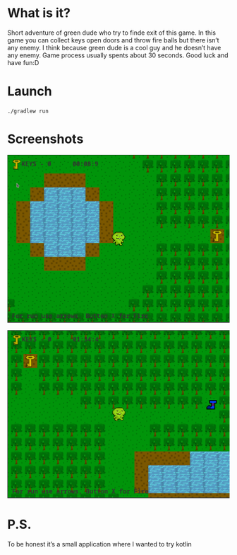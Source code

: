 # What is it?

Short adventure of green dude who try to finde exit of this game.
In this game you can collect keys open doors and throw fire balls but there isn&rsquo;t any enemy. I think because green dude is a cool guy and he doesn&rsquo;t have any enemy.
Game process usually spents about 30 seconds. Good luck and have fun:D


<a id="orgc0d2d1e"></a>

# Launch

    ./gradlew run


<a id="org0e8d707"></a>

# Screenshots

![img](./game/game-screen2.png)

![img](./game/game-screen.png)


<a id="orge9fe91e"></a>

# P.S.

To be honest it&rsquo;s a small application where I wanted to try kotlin
